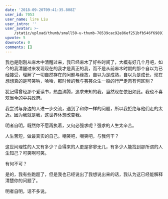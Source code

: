 ```yaml
---
date: '2018-09-20T09:41:35.808Z'
user_id: 7053
user_name: lire Liu
user_intro: ''
user_avatar: >-
    /static/upload/thumb/small50-u-thumb-70539cac92e86ef251bfb546f69891ac28f0671c695d.png
upvote: 5
downvote: 0
comments: []
---
```


我也是刚刚从麻木中清醒过来，我已经麻木了好些时间了，大概有好几个月吧，如今的我清醒过来发现现在的我才是真正的我，而不是从前麻木时期的那个自以为已经接受，理解了一切自然存在的问题与缘故，自以为是成熟，自以为是成长，现在想想真的是可笑呐，哈哈，那时候的我与芸芸众生一般的行尸走肉有何区别？

  

犹记得曾经那个爱读书，热血沸腾，追求未知的我，当然现在依旧如此。我也不喜欢当今的中共政府。

  

我尝试与身边的人进一步交流，遇到了和你一样的问题，所以我拒绝与他们走的太近。因为我就是我，这世界休想改变我。

  

明者自明，既然你不愿再执着，又何必强求呢？强求的人生太辛苦。

人生苦短，做最真实的自己。嘲笑吧，嘲笑吧，与我何干？

  

这世间理性的人又有多少？合得来的人更是寥寥无几，有多少人能找到那所谓的人生知己？可笑啊可笑。

有何不可？

是的，我有些跑题了，但是我也已经说出了我想说出来的话，我认为这已经能解释清楚你的问题了。

  

明者自明，话不多说。
